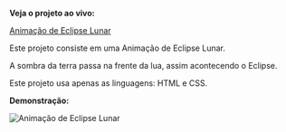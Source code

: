 **Veja o projeto ao vivo:**

[Animação de Eclipse Lunar](https://ninja1375.github.io/Anima-o-de-Eclipse-Lunar-/)

Este projeto consiste em uma Animação de Eclipse Lunar.

A sombra da terra passa na frente da lua, assim acontecendo o Eclipse.

Este projeto usa apenas as linguagens: HTML e CSS.

**Demonstração:**

![Animação de Eclipse Lunar](https://github.com/user-attachments/assets/66711d27-b8eb-42fd-8617-3dce783187f6)
